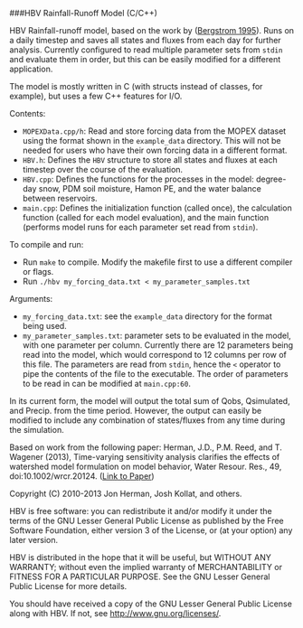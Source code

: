 ###HBV Rainfall-Runoff Model (C/C++)

HBV Rainfall-runoff model, based on the work by ([Bergstrom 1995](http://www.cabdirect.org/abstracts/19961904773.html)). Runs on a daily timestep and saves all states and fluxes from each day for further analysis. Currently configured to read multiple parameter sets from `stdin` and evaluate them in order, but this can be easily modified for a different application.

The model is mostly written in C (with structs instead of classes, for example), but uses a few C++ features for I/O.

Contents:
* `MOPEXData.cpp/h`: Read and store forcing data from the MOPEX dataset using the format shown in the `example_data` directory. This will not be needed for users who have their own forcing data in a different format.
* `HBV.h`: Defines the `HBV` structure to store all states and fluxes at each timestep over the course of the evaluation.
* `HBV.cpp`: Defines the functions for the processes in the model: degree-day snow, PDM soil moisture, Hamon PE, and the water balance between reservoirs. 
* `main.cpp`: Defines the initialization function (called once), the calculation function (called for each model evaluation), and the main function (performs model runs for each parameter set read from `stdin`).

To compile and run:

* Run `make` to compile. Modify the makefile first to use a different compiler or flags.
* Run `./hbv my_forcing_data.txt < my_parameter_samples.txt`

Arguments:
* `my_forcing_data.txt`: see the `example_data` directory for the format being used.
* `my_parameter_samples.txt`: parameter sets to be evaluated in the model, with one parameter per column. Currently there are 12 parameters being read into the model, which would correspond to 12 columns per row of this file. The parameters are read from `stdin`, hence the `<` operator to pipe the contents of the file to the executable. The order of parameters to be read in can be modified at `main.cpp:60`.

In its current form, the model will output the total sum of Qobs, Qsimulated, and Precip. from the time period. However, the output can easily be modified to include any combination of states/fluxes from any time during the simulation.

Based on work from the following paper:
Herman, J.D., P.M. Reed, and T. Wagener (2013), Time-varying sensitivity analysis clarifies the effects of watershed model formulation on model behavior, Water Resour. Res., 49, doi:10.1002/wrcr.20124.
([Link to Paper](http://onlinelibrary.wiley.com/doi/10.1002/wrcr.20124/abstract))

Copyright (C) 2010-2013 Jon Herman, Josh Kollat, and others.

HBV is free software: you can redistribute it and/or modify
it under the terms of the GNU Lesser General Public License as published by
the Free Software Foundation, either version 3 of the License, or
(at your option) any later version.

HBV is distributed in the hope that it will be useful,
but WITHOUT ANY WARRANTY; without even the implied warranty of
MERCHANTABILITY or FITNESS FOR A PARTICULAR PURPOSE.  See the
GNU Lesser General Public License for more details.

You should have received a copy of the GNU Lesser General Public License
along with HBV.  If not, see <http://www.gnu.org/licenses/>.
